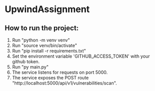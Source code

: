 # UpwindAssignment

## How to run the project:
1. Run "python -m venv venv"
2. Run "source venv/bin/activate"
3. Run "pip install -r requirements.txt"
4. Set the environment variable 'GITHUB_ACCESS_TOKEN' with your github token.
5. Run "py main.py"
6. The service listens for requests on port 5000.
7. The service exposes the POST route "http://localhost:5000/api/v1/vulnerabilities/scan".
